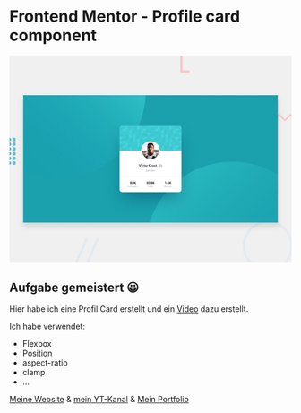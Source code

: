 # Frontend Mentor - Profile card component

![Design preview for the Profile card component coding challenge](./design/desktop-preview.jpg)

## Aufgabe gemeistert 😀

Hier habe ich eine Profil Card erstellt und ein [Video](https://youtu.be/F86hDgje9zM) dazu erstellt.

Ich habe verwendet:
- Flexbox
- Position
- aspect-ratio
- clamp
- ...



[Meine Website](https://www.digitaleweltlibrary.at/) & [mein YT-Kanal](https://www.youtube.com/@DigitaleWeltLibrary) & [Mein Portfolio](https://www.founder.digitaleweltlibrary.at/)
